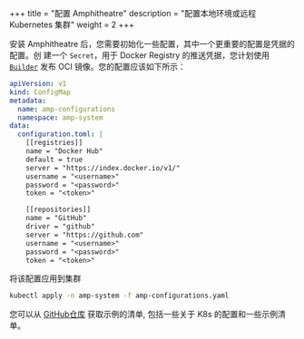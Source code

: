+++
title = "配置 Amphitheatre"
description = "配置本地环境或远程 Kubernetes 集群"
weight = 2
+++

安装 Amphitheatre 后，您需要初始化一些配置，其中一个更重要的配置是凭据的配置。创
建一个 `Secret`，用于 Docker Registry 的推送凭据，您计划使用
[`Builder`](@/concepts/builders.zh.md) 发布 OCI 镜像。您的配置应该如下所示：

```yaml
apiVersion: v1
kind: ConfigMap
metadata:
  name: amp-configurations
  namespace: amp-system
data:
  configuration.toml: |
    [[registries]]
    name = "Docker Hub"
    default = true
    server = "https://index.docker.io/v1/"
    username = "<username>"
    password = "<password>"
    token = "<token>"

    [[repositories]]
    name = "GitHub"
    driver = "github"
    server = "https://github.com"
    username = "<username>"
    password = "<password>"
    token = "<token>"
```

将该配置应用到集群

```bash
kubectl apply -n amp-system -f amp-configurations.yaml
```

您可以从 [GitHub仓库](https://github.com/amphitheatre-app/k8s-manifests-example)
获取示例的清单, 包括一些关于 K8s 的配置和一些示例清单。
